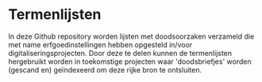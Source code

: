 # Termenlijsten

In deze Github repository worden lijsten met doodsoorzaken verzameld die met name erfgoedinstellingen hebben opgesteld in/voor digitaliseringsprojecten. Door deze te delen kunnen de termenlijsten hergebruikt worden in toekomstige projecten waar 'doodsbriefjes' worden (gescand en) geïndexeerd om deze rijke bron te ontsluiten.
